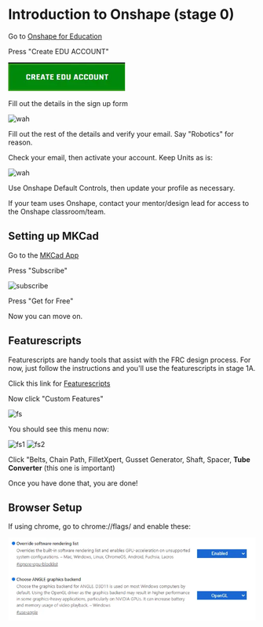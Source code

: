 # Introduction to Onshape (stage 0)
Go to [Onshape for Education](https://onshape.com/education-plan)

Press "Create EDU ACCOUNT" 

![edu](img/cad-examples/edu.webp)

Fill out the details in the sign up form

<img src="/img/cad-examples/signup.webp" alt="wah" width="300"/>

Fill out the rest of the details and verify your email. Say "Robotics" for reason.

Check your email, then activate your account.
Keep Units as is:

<img src="/img/units.webp" alt="wah" width="500"/>

Use Onshape Default Controls, then update your profile as necessary.

If your team uses Onshape, contact your mentor/design lead for access to the Onshape classroom/team.

## Setting up MKCad
Go to the [MKCad App](https://appstore.onshape.com/apps/Manufacturers%20Models/2ZT7X5D646R3LM3ZND7LGBTYRVM4SVH6CDDGM6I=/description)

Press "Subscribe"

<img src="/img/subscribe.webp" alt="subscribe" width = 500/>

Press "Get for Free"

Now you can move on.
## Featurescripts
Featurescripts are handy tools that assist with the FRC design process. For now, just follow the instructions and you'll use the featurescripts in stage 1A.

Click this link for [Featurescripts](https://cad.onshape.com/documents/95c00401c440b44ad8799ef5/w/1f1ebce01a3b8eb6fa102975/e/b92d638809ae48771ecc7ad8)

Now click "Custom Features" 

<img src="/img/fsarrow.webp" alt="fs" width = 500/>

You should see this menu now:

![fs1](/img/fs1.webp)
![fs2](/img/fs2.webp)

Click "Belts, Chain Path, FilletXpert, Gusset Generator, Shaft, Spacer, **Tube Converter** (this one is important)

Once you have done that, you are done!

## Browser Setup
If using chrome, go to chrome://flags/ and enable these:

![edu](img/flags.webp)
